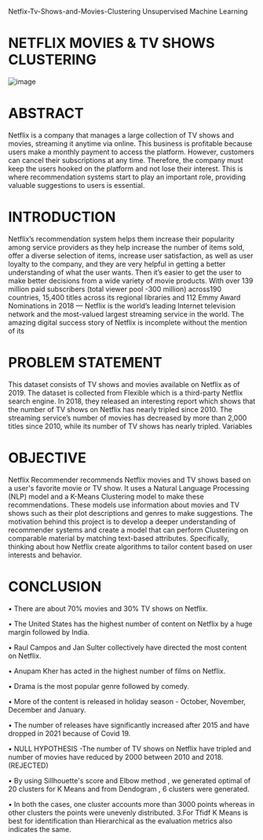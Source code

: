  Netfix-Tv-Shows-and-Movies-Clustering
Unsupervised Machine Learning

# NETFLIX MOVIES & TV SHOWS CLUSTERING
   ![image](https://user-images.githubusercontent.com/91868265/168471534-7092072d-aa13-4153-8367-fbfd2a41d5a2.png)


# ABSTRACT

Netflix is a company that manages a large collection of TV shows and movies, streaming it anytime via online.
This business is profitable because users make a monthly payment to access the platform. However, customers
can cancel their subscriptions at any time. Therefore, the company must keep the users hooked on the platform
and not lose their interest. This is where recommendation systems start to play an important role, providing
valuable suggestions to users is essential.

# INTRODUCTION

Netflix’s recommendation system helps them increase their popularity among service providers as they help
increase the number of items sold, offer a diverse selection of items, increase user satisfaction, as well as user
loyalty to the company, and they are very helpful in getting a better understanding of what the user wants.
Then it’s easier to get the user to make better decisions from a wide variety of movie products. With over 139
million paid subscribers (total viewer pool -300 million) across190 countries, 15,400 titles across its regional
libraries and 112 Emmy Award Nominations in 2018 — Netflix is the world’s leading Internet television
network and the most-valued largest streaming service in the world. The amazing digital success story of
Netflix is incomplete without the mention of its

# PROBLEM STATEMENT

This dataset consists of TV shows and movies available on Netflix as of 2019. The dataset is collected from
Flexible which is a third-party Netflix search engine.
In 2018, they released an interesting report which shows that the number of TV shows on Netflix has nearly
tripled since 2010. The streaming service’s number of movies has decreased by more than 2,000 titles since
2010, while its number of TV shows has nearly tripled.
Variables


# OBJECTIVE

Netflix Recommender recommends Netflix movies and TV shows based on a user's favorite movie or TV
show. It uses a Natural Language Processing (NLP) model and a K-Means Clustering model to make these
recommendations. These models use information about movies and TV shows such as their plot descriptions
and genres to make suggestions. The motivation behind this project is to develop a deeper understanding of
recommender systems and create a model that can perform Clustering on comparable material by matching
text-based attributes. Specifically, thinking about how Netflix create algorithms to tailor content based on user
interests and behavior.

# CONCLUSION

• There are about 70% movies and 30% TV shows on Netflix.

• The United States has the highest number of content on Netflix by a huge margin followed by India.

• Raul Campos and Jan Sulter collectively have directed the most content on Netflix.

• Anupam Kher has acted in the highest number of films on Netflix.

• Drama is the most popular genre followed by comedy.

• More of the content is released in holiday season - October, November, December  and January.

• The number of releases have significantly increased after 2015 and have dropped in 2021 because of Covid 19.

• NULL HYPOTHESIS -The number of TV shows on Netflix have tripled and number of movies have reduced by 2000 between 2010 and 2018. (REJECTED)

• By using Sillhouette's score and Elbow method , we generated optimal of 20 clusters
for K Means and from Dendogram , 6 clusters were generated.

• In both the cases, one cluster accounts more than 3000 points whereas in other
clusters the points were unevenly distributed. 3.For Tfidf K Means is best for
identification than Hierarchical as the evaluation metrics also indicates the same.
